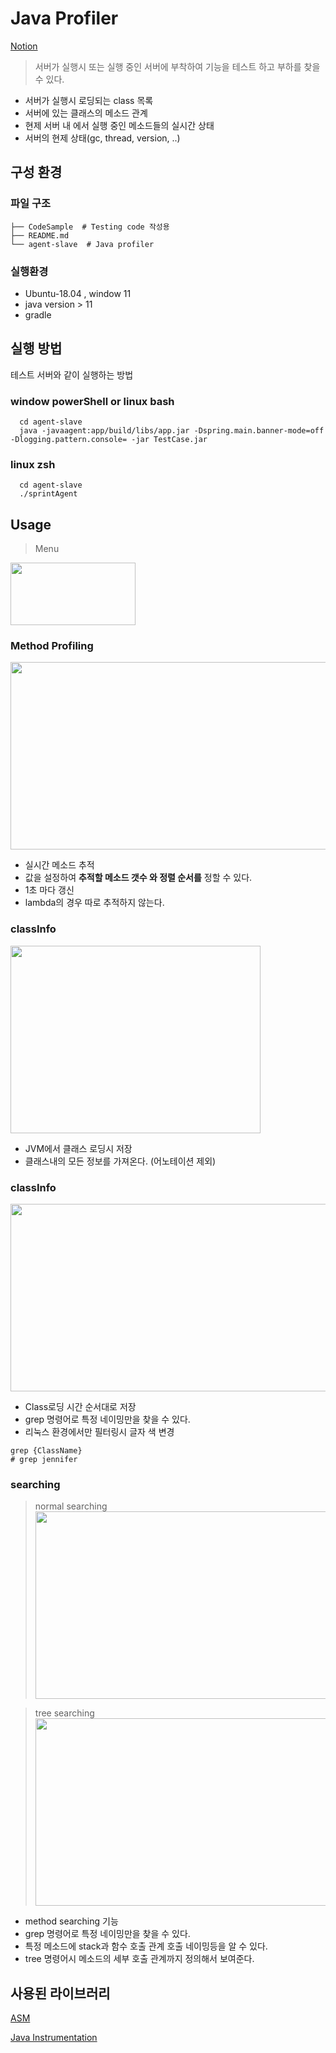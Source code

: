 
# **Java Profiler**


[Notion](https://living-light-8ce.notion.site/JVM-Profiler-ffda565bf8344bc8ac23c70a37dc6bb7)

>서버가 실행시 또는 실행 중인 서버에 부착하여 기능을 테스트 하고 부하를 찾을 수 있다.   
- 서버가 실행시 로딩되는 class 목록    
- 서버에 있는 클래스의 메소드 관계  
- 현제 서버 내 에서 실행 중인 메소드들의 실시간 상태 
- 서버의 현제 상태(gc, thread, version, ..)


## 구성 환경 


### 파일 구조

```linux 
├── CodeSample  # Testing code 작성용
├── README.md  
└── agent-slave  # Java profiler
```

### 실행환경 

- Ubuntu-18.04 , window 11
- java version > 11 
- gradle 


## 실행 방법 
테스트 서버와 같이 실행하는 방법


### window powerShell or linux bash
```linux
  cd agent-slave 
  java -javaagent:app/build/libs/app.jar -Dspring.main.banner-mode=off -Dlogging.pattern.console= -jar TestCase.jar
```

### linux zsh
```linux
  cd agent-slave 
  ./sprintAgent
```


## Usage 
> Menu 

<image src="./image/img.png"
height=100
width=200>


### Method Profiling 

<image src="./image/profile.png"
height=300
width=1000>

- 실시간 메소드 추적 
- 값을 설정하여 **추적할 메소드 갯수 와 정렬 순서를** 정할 수 있다. 
- 1초 마다 갱신 
- lambda의 경우 따로 추적하지 않는다. 


### classInfo 

<image src="./image/classInfo.png"
height=300
width=400>

- JVM에서 클래스 로딩시 저장 
- 클래스내의 모든 정보를 가져온다. (어노테이션 제외) 
 

### classInfo 

<image src="./image/classList.png"
height=300
width=600>

- Class로딩 시간 순서대로 저장  
- grep 명령어로 특정 네이밍만을 찾을 수 있다. 
- 리눅스 환경에서만 필터링시 글자 색 변경 

```linux
grep {ClassName}
# grep jennifer
```


### searching  

> normal searching  
<image src="https://github.com/karistin/JavaProfiler/blob/develop/image/normal.png"
height=300
width=800>

> tree searching  
<image src="https://github.com/karistin/JavaProfiler/blob/develop/image/searching.png"
height=300
width=600>

- method searching 기능  
- grep 명령어로 특정 네이밍만을 찾을 수 있다. 
- 특정 메소드에 stack과 함수 호출 관계 호출 네이밍등을 알 수 있다. 
- tree 명령어시 메소드의 세부 호출 관계까지 정의해서 보여준다. 


## 사용된 라이브러리

[ASM](https://asm.ow2.io/)

[Java Instrumentation](https://docs.oracle.com/en/java/javase/11/docs/api/java.instrument/java/lang/instrument/Instrumentation.html)
